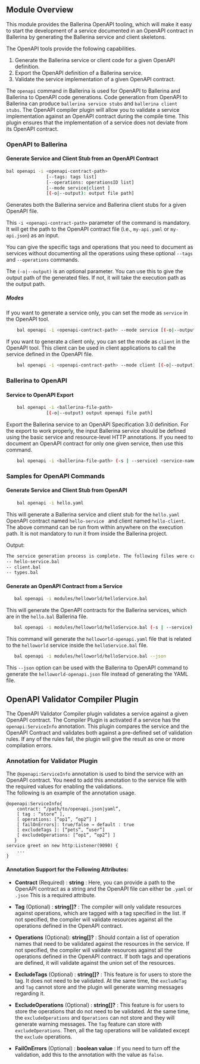 ## Module Overview

This module provides the Ballerina OpenAPI tooling, which will make it easy to start the development of a service documented in an OpenAPI contract in Ballerina by generating the Ballerina service and client skeletons.

The OpenAPI tools provide the following capabilities. 

 1. Generate the Ballerina service or client code for a given OpenAPI definition. 
 2. Export the OpenAPI definition of a Ballerina service.
 3. Validate the service implementation of a given OpenAPI contract.
    
The `openapi` command in Ballerina is used for OpenAPI to Ballerina and Ballerina to OpenAPI code generations. 
Code generation from OpenAPI to Ballerina can produce `ballerina service stubs` and `ballerina client stubs`.
The OpenAPI compiler plugin will allow you to validate a service implementation against an OpenAPI contract during
 the compile time.
This plugin ensures that the implementation of a service does not deviate from its OpenAPI contract.   

### OpenAPI to Ballerina
#### Generate Service and Client Stub from an OpenAPI Contract

```bash
bal openapi -i <openapi-contract-path> 
               [--tags: tags list]
               [--operations: operationsID list]
               [--mode service|client ]
               [(-o|--output): output file path]
```
Generates both the Ballerina service and Ballerina client stubs for a given OpenAPI file.

This `-i <openapi-contract-path>` parameter of the command is mandatory. It will get the path to the
 OpenAPI contract file (i.e., `my-api.yaml` or `my-api.json`) as an input.

You can give the specific tags and operations that you need to document as services without documenting all the operations using these optional `--tags` and `--operations` commands.

The `(-o|--output)` is an optional parameter. You can use this to give the output path of the generated files.
If not, it will take the execution path as the output path.

##### Modes
If you want to generate a service only, you can set the mode as `service` in the OpenAPI tool.

```bash
    bal openapi -i <openapi-contract-path> --mode service [(-o|--output) output file path]
```

If you want to generate a client only, you can set the mode as  `client` in the OpenAPI tool. 
This client can be used in client applications to call the service defined in the OpenAPI file.

```bash
    bal openapi -i <openapi-contract-path> --mode client [(-o|--output) output file path]
```

### Ballerina to OpenAPI
#### Service to OpenAPI Export
```bash
    bal openapi -i <ballerina-file-path> 
               [(-o|--output) output openapi file path]
```
Export the Ballerina service to an  OpenAPI Specification 3.0 definition. For the export to work properly, 
the input Ballerina service should be defined using the basic service and resource-level HTTP annotations.
If you need to document an OpenAPI contract for only one given service, then use this command.
```bash
    bal openapi -i <ballerina-file-path> (-s | --service) <service-name>
```

### Samples for OpenAPI Commands
#### Generate Service and Client Stub from OpenAPI
```bash
    bal openapi -i hello.yaml
```

This will generate a Ballerina service and client stub for the `hello.yaml` OpenAPI contract named `hello-service
` and client named `hello-client`. The above command can be run from within anywhere on the execution path. 
It is not mandatory to run it from inside the Ballerina project.

Output:
```bash
The service generation process is complete. The following files were created.
-- hello-service.bal
-- client.bal
-- types.bal
```
#### Generate an OpenAPI Contract from a Service

 ```bash
    bal openapi -i modules/helloworld/helloService.bal
  ```
This will generate the OpenAPI contracts for the Ballerina services, which are in the `hello.bal` Ballerina file.
 ```bash 
    bal openapi -i modules/helloworld/helloService.bal (-s | --service) helloworld
  ```
This command will generate the `helloworld-openapi.yaml` file that is related to the `helloworld` service inside the
 `helloService.bal` file.
 ```bash
    bal openapi -i modules/helloworld/helloService.bal --json
  ```
This `--json` option can be used with the Ballerina to OpenAPI command to generate the `helloworld-openapi.json` file 
instead of generating the YAML file.

## OpenAPI Validator Compiler Plugin

The OpenAPI Validator Compiler plugin validates a service against a given OpenAPI contract. 
The Compiler Plugin is activated if a service has the `openapi:ServiceInfo` annotation. This plugin compares 
the service and the OpenAPI Contract and validates both against a pre-defined set of validation rules. 
If any of the rules fail, the plugin will give the result as one or more compilation errors.

### Annotation for Validator Plugin 
The `@openapi:ServiceInfo` annotation is used to bind the service with an OpenAPI contract. You need to add 
this annotation to the service file with the required values for enabling the validations.  
The following is an example of the annotation usage.
```ballerina
@openapi:ServiceInfo{
    contract: “/path/to/openapi.json|yaml”,
    [ tag : “store” ],
    [ operations: [“op1”, “op2”] ] 
    [ failOnErrors]: true/false → default : true
    [ excludeTags ]: [“pets”, “user”]
    [ excludeOperations: [“op1”, “op2”] ]
   }
service greet on new http:Listener(9090) {
    ...
}
```
#### Annotation Support for the Following Attributes:
- **Contract** (Required) : **string**  :
Here, you can provide a path to the OpenAPI contract as a string and the OpenAPI file can either be `.yaml` or `.json`
This is a required attribute.

- **Tag** (Optional) : **string[]?**     :
The compiler will only validate resources against operations, which are tagged with a tag specified in the list.
If not specified, the compiler will validate resources against all the operations defined in the OpenAPI contract. 

- **Operations** (Optional): **string[]?**  :
Should contain a list of operation names that need to be validated against the resources in the service.
If not specified, the compiler will validate resources against all the operations defined in the OpenAPI contract. If both tags and operations are defined, it will validate against the union set of the resources.

- **ExcludeTags** (Optional) : **string[]?**    :
This feature is for users to store the tag. It does not need to be validated.
At the same time, the `excludeTag` and `Tag` cannot store and the plugin will generate warning messages regarding
 it.

- **ExcludeOperations** (Optional) : **string[]?**  :
This feature is for users to store the operations that do not need to be validated.
At the same time, the `excludeOperations` and  `Operations` can not store and they will generate warning messages.
The `Tag` feature can store with `excludeOperations`. Then, all the tag operations will be validated except the `exclude`
 operations.
 
- **FailOnErrors** (Optional) : **boolean value**   :
If you need to turn off the validation, add this to the annotation with the value as `false`.
